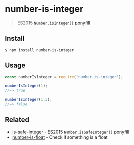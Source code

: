# number-is-integer

> ES2015 [`Number.isInteger()`](https://developer.mozilla.org/en-US/docs/Web/JavaScript/Reference/Global_Objects/Number/isInteger) [ponyfill](https://ponyfill.com)

## Install

```
$ npm install number-is-integer
```

## Usage

```js
const numberIsInteger = require('number-is-integer');

numberIsInteger(1);
//=> true

numberIsInteger(1.5);
//=> false
```

## Related

- [is-safe-integer](https://github.com/sindresorhus/is-safe-integer) - ES2015 `Number.isSafeInteger()` ponyfill
- [number-is-float](https://github.com/sindresorhus/number-is-float) - Check if something is a float
